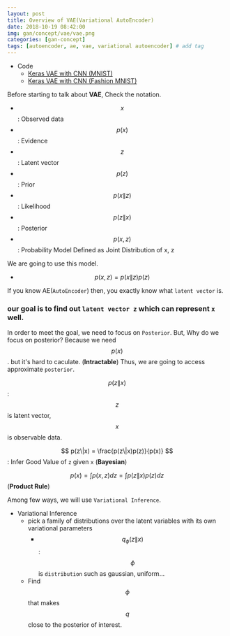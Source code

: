 ```yaml
---
layout: post
title: Overview of VAE(Variational AutoEncoder)  
date: 2018-10-19 08:42:00
img: gan/concept/vae/vae.png
categories: [gan-concept] 
tags: [autoencoder, ae, vae, variational autoencoder] # add tag
---
```


+ Code
    - [Keras VAE with CNN (MNIST)](http://nbviewer.jupyter.org/github/gaussian37/Deep-Learning/blob/master/Library/Keras/VAE/VAE-CNN-MNIST-Keras.ipynb)
    - [Keras VAE with CNN (Fashion MNIST)](http://nbviewer.jupyter.org/github/gaussian37/Deep-Learning/blob/master/Library/Keras/VAE/VAE-CNN-Fashion-Keras.ipynb)

Before starting to talk about **VAE**, Check the notation.

+ $$ x $$ : Observed data
+ $$ p(x) $$  : Evidence
+ $$ z $$ : Latent vector
+ $$ p(z) $$ : Prior
+ $$ p(x\|z) $$ : Likelihood
+ $$ p(z\|x) $$ : Posterior
+ $$ p(x,z) $$ : Probability Model Defined as Joint Distribution of x, z

We are going to use this model.

+ $$ p(x,z) = p(x\|z)p(z) $$

If you know AE(`AutoEncoder`) then, you exactly know what `latent vector` is.

### our goal is to find out `latent vector z` which can represent `x` well.

In order to meet the goal, we need to focus on `Posterior`.
But, Why do we focus on posterior? Because we need $$ p(x) $$. but it's hard to caculate. (**Intractable**)
Thus, we are going to access approximate `posterior`.

$$ p(z\|x) $$ : $$ z $$ is latent vector, $$ x $$ is observable data.

$$ p(z\|x) = \frac{p(z\|x)p(z)}{p(x)} $$ : Infer Good Value of `z` given `x` (**Bayesian**)

$$ p(x) = \int p(x,z)dz = \int p(z\|x)p(z) dz $$ (**Product Rule**)

Among few ways, we will use `Variational Inference`. 

+ Variational Inference
    - pick a family of distributions over the latent variables with its own variational parameters
        - $$ q_{\phi}(z\|x) $$ : $$ \phi $$ is `distribution` such as gaussian, uniform...
    - Find $$ \phi $$ that makes $$ q $$ close to the posterior of interest. 


















  